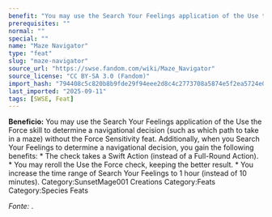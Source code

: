 ```yaml
---
benefit: "You may use the Search Your Feelings application of the Use the Force skill to determine a navigational decision (such as which path to take in a maze) without the Force Sensitivity feat.  Additionally, when you Search Your Feelings to determine a navigational decision, you gain the following benefits:  * The check takes a Swift Action (instead of a Full-Round Action). * You may reroll the Use the Force check, keeping the better result. * You increase the time range of Search Your Feelings to 1 hour (instead of 10 minutes).  Category:SunsetMage001 Creations Category:Feats Category:Species Feats"
prerequisites: ""
normal: ""
special: ""
name: "Maze Navigator"
type: "feat"
slug: "maze-navigator"
source_url: "https://swse.fandom.com/wiki/Maze_Navigator"
source_license: "CC BY-SA 3.0 (Fandom)"
import_hash: "794408c5c820b8b9fde29f94eee2d8c4c2773708a5874e5f2ea5724e00d2cc9d"
last_imported: "2025-09-11"
tags: [SWSE, Feat]
---
```

**Beneficio:** You may use the Search Your Feelings application of the Use the Force skill to determine a navigational decision (such as which path to take in a maze) without the Force Sensitivity feat.  Additionally, when you Search Your Feelings to determine a navigational decision, you gain the following benefits:  * The check takes a Swift Action (instead of a Full-Round Action). * You may reroll the Use the Force check, keeping the better result. * You increase the time range of Search Your Feelings to 1 hour (instead of 10 minutes).  Category:SunsetMage001 Creations Category:Feats Category:Species Feats

*Fonte:* .